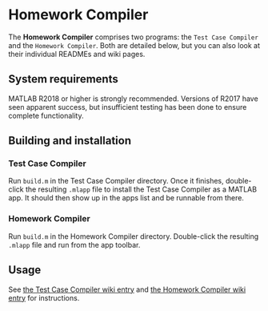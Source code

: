# Homework Compiler

The **Homework Compiler** comprises two programs: the `Test Case Compiler` and the `Homework Compiler`. Both are detailed below, but you can also look at their individual READMEs and wiki pages.

## System requirements

MATLAB R2018 or higher is strongly recommended. Versions of R2017 have seen apparent success, but insufficient testing has been done to ensure complete functionality.

## Building and installation

### Test Case Compiler

Run `build.m` in the Test Case Compiler directory. Once it finishes, double-click the resulting `.mlapp` file to install the Test Case Compiler as a MATLAB app. It should then show up in the apps list and be runnable from there.

### Homework Compiler

Run `build.m` in the Homework Compiler directory. Double-click the resulting `.mlapp` file and run from the app toolbar.

## Usage

See [the Test Case Compiler wiki entry](https://github.gatech.edu/CS1371/homework-compiler/wiki/Test-Case-Compiler) and [the Homework Compiler wiki entry](https://github.gatech.edu/CS1371/homework-compiler/wiki/Homework-Compiler) for instructions.
